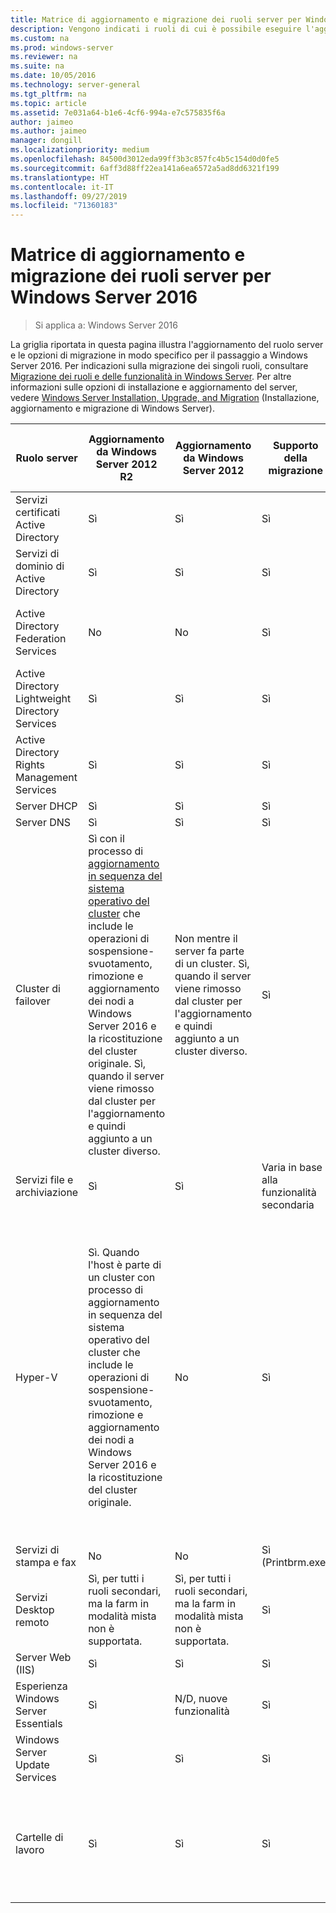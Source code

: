 ```yaml
---
title: Matrice di aggiornamento e migrazione dei ruoli server per Windows Server 2016
description: Vengono indicati i ruoli di cui è possibile eseguire l'aggiornamento o la migrazione a Windows Server 2016.
ms.custom: na
ms.prod: windows-server
ms.reviewer: na
ms.suite: na
ms.date: 10/05/2016
ms.technology: server-general
ms.tgt_pltfrm: na
ms.topic: article
ms.assetid: 7e031a64-b1e6-4cf6-994a-e7c575835f6a
author: jaimeo
ms.author: jaimeo
manager: dongill
ms.localizationpriority: medium
ms.openlocfilehash: 84500d3012eda99ff3b3c857fc4b5c154d0d0fe5
ms.sourcegitcommit: 6aff3d88ff22ea141a6ea6572a5ad8dd6321f199
ms.translationtype: HT
ms.contentlocale: it-IT
ms.lasthandoff: 09/27/2019
ms.locfileid: "71360183"
---
```

# <a name="server-role-upgrade-and-migration-matrix-for-windows-server-2016"></a>Matrice di aggiornamento e migrazione dei ruoli server per Windows Server 2016

>Si applica a: Windows Server 2016

La griglia riportata in questa pagina illustra l'aggiornamento del ruolo server e le opzioni di migrazione in modo specifico per il passaggio a Windows Server 2016. Per indicazioni sulla migrazione dei singoli ruoli, consultare [Migrazione dei ruoli e delle funzionalità in Windows Server](https://docs.microsoft.com/windows-server/get-started/migrate-roles-and-features). Per altre informazioni sulle opzioni di installazione e aggiornamento del server, vedere [Windows Server Installation, Upgrade, and Migration](https://docs.microsoft.com/windows-server/get-started/installation-and-upgrade) (Installazione, aggiornamento e migrazione di Windows Server).

|Ruolo server|Aggiornamento da Windows Server 2012 R2|Aggiornamento da Windows Server 2012|Supporto della migrazione|Completamento della migrazione senza tempi di inattività|  
|-------------------|----------|--------------|--------------|----------|  
|Servizi certificati Active Directory| Sì|    Sì|    Sì|    No|
|Servizi di dominio di Active Directory|  Sì|    Sì|    Sì|    Sì|
|Active Directory Federation Services|  No| No| Sì|    No (è necessario aggiungere nuovi nodi alla farm)|
|Active Directory Lightweight Directory Services|   Sì|    Sì|    Sì|    Sì|
|Active Directory Rights Management Services|   Sì|    Sì|    Sì|    No|
|Server DHCP|   Sì|    Sì|    Sì|    Sì|
|Server DNS|    Sì|    Sì|    Sì|    No|
|Cluster di failover|Sì con il processo di [aggiornamento in sequenza del sistema operativo del cluster](https://technet.microsoft.com/windows-server-docs/failover-clustering/cluster-operating-system-rolling-upgrade) che include le operazioni di sospensione-svuotamento, rimozione e aggiornamento dei nodi a Windows Server 2016 e la ricostituzione del cluster originale. Sì, quando il server viene rimosso dal cluster per l'aggiornamento e quindi aggiunto a un cluster diverso.|Non mentre il server fa parte di un cluster. Sì, quando il server viene rimosso dal cluster per l'aggiornamento e quindi aggiunto a un cluster diverso.  |Sì|No per i cluster di failover di Windows Server 2012. Sì per i cluster di failover di Windows Server 2012 R2 con macchine virtuali Hyper-V o per i cluster di failover di Windows Server 2012 R2 che eseguono il ruolo File server di scalabilità orizzontale. Vedere [Cluster OS Rolling Upgrade](https://technet.microsoft.com/windows-server-docs/failover-clustering/cluster-operating-system-rolling-upgrade) (Aggiornamento in sequenza del sistema operativo del cluster).|
|Servizi file e archiviazione| Sì|    Sì|    Varia in base alla funzionalità secondaria|  No|
|Hyper-V| Sì. Quando l'host è parte di un cluster con processo di aggiornamento in sequenza del sistema operativo del cluster che include le operazioni di sospensione-svuotamento, rimozione e aggiornamento dei nodi a Windows Server 2016 e la ricostituzione del cluster originale.|  No|   Sì|  No per i cluster di failover di Windows Server 2012. Sì per i cluster di failover di Windows Server 2012 R2 con macchine virtuali Hyper-V o per i cluster di failover di Windows Server 2012 R2 che eseguono il ruolo File server di scalabilità orizzontale. Vedere [Cluster OS Rolling Upgrade](https://technet.microsoft.com/windows-server-docs/failover-clustering/cluster-operating-system-rolling-upgrade) (Aggiornamento in sequenza del sistema operativo del cluster).| 
|Servizi di stampa e fax|    No| No| Sì (Printbrm.exe)| No|
|Servizi Desktop remoto|   Sì, per tutti i ruoli secondari, ma la farm in modalità mista non è supportata.|   Sì, per tutti i ruoli secondari, ma la farm in modalità mista non è supportata.|   Sì|    No|
|Server Web (IIS)|  Sì|    Sì|    Sì|    No|
|Esperienza Windows Server Essentials|  Sì|    N/D, nuove funzionalità|  Sì|    No|
|Windows Server Update Services|    Sì|    Sì|    Sì|    No|
|Cartelle di lavoro|  Sì|    Sì|    Sì|    Sì da WS 2012 R2 durante l'uso di [Cluster OS Rolling Upgrade](https://technet.microsoft.com/windows-server-docs/failover-clustering/cluster-operating-system-rolling-upgrade) (Aggiornamento in sequenza del sistema operativo del cluster).|

